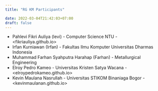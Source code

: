 ```yaml
---
title: "RG KM Participants"

date: 2022-03-04T21:42:03+07:00
draft: false
---
```


- Pahlevi Fikri Auliya (levi) - Computer Science NTU - <fikriauliya.github.io>
- Irfan Kurniawan (Irfan) - Fakultas Ilmu Komputer Universitas Dharmas Indonesia
- Muhammad Farhan Syahputra Harahap (Farhan) - Metallurgical Engineering
- Elroy Pedro Kameo - Universitas Kristen Satya Wacana - <elroypedrokameo.github.io>
- Kevin Maulana Nasrullah - Universitas STIKOM Binaniaga Bogor - <kevinmaulanan.github.io>
